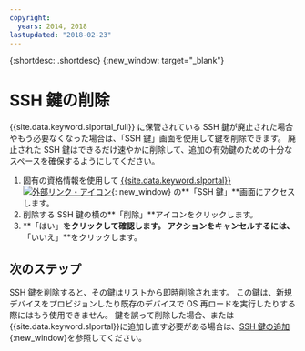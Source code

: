 ```yaml
---
copyright:
  years: 2014, 2018
lastupdated: "2018-02-23"
---
```


{:shortdesc: .shortdesc}
{:new_window: target="_blank"}

# SSH 鍵の削除

{{site.data.keyword.slportal_full}} に保管されている SSH 鍵が廃止された場合やもう必要なくなった場合は、「SSH 鍵」画面を使用して鍵を削除できます。 廃止された SSH 鍵はできるだけ速やかに削除して、追加の有効鍵のための十分なスペースを確保するようにしてください。

1. 固有の資格情報を使用して [{{site.data.keyword.slportal}} ![外部リンク・アイコン](../../icons/launch-glyph.svg "外部リンク・アイコン")](https://control.softlayer.com/){: new_window} の**「SSH 鍵」**画面にアクセスします。
2. 削除する SSH 鍵の横の**「削除」**アイコンをクリックします。
3. **「はい」**をクリックして確認します。 アクションをキャンセルするには、**「いいえ」**をクリックします。

## 次のステップ

SSH 鍵を削除すると、その鍵はリストから即時削除されます。 この鍵は、新規デバイスをプロビジョンしたり既存のデバイスで OS 再ロードを実行したりする際にはもう使用できません。 鍵を誤って削除した場合、または {{site.data.keyword.slportal}}に追加し直す必要がある場合は、[SSH 鍵の追加](add-ssh-key.html){:new_window}を参照してください。
